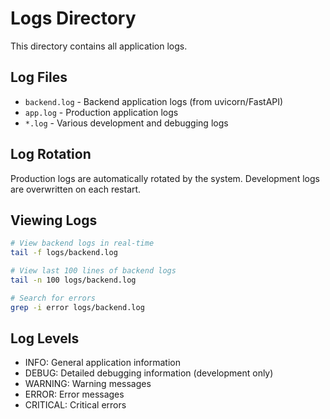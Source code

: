 # Logs Directory

This directory contains all application logs.

## Log Files

- `backend.log` - Backend application logs (from uvicorn/FastAPI)
- `app.log` - Production application logs 
- `*.log` - Various development and debugging logs

## Log Rotation

Production logs are automatically rotated by the system.
Development logs are overwritten on each restart.

## Viewing Logs

```bash
# View backend logs in real-time
tail -f logs/backend.log

# View last 100 lines of backend logs
tail -n 100 logs/backend.log

# Search for errors
grep -i error logs/backend.log
```

## Log Levels

- INFO: General application information
- DEBUG: Detailed debugging information (development only)
- WARNING: Warning messages
- ERROR: Error messages
- CRITICAL: Critical errors
